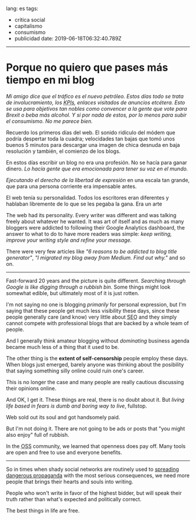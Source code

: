 lang: es
tags:
  - crítica social
  - capitalismo
  - consumismo
  - publicidad
date: 2019-06-18T06:32:40.789Z

---

# Porque no quiero que pases más tiempo en mi blog

_Mi amigo dice que el tráfico es el nuevo petróleo. Estos días todo se trata de involucramiento, los <abbr title="Key performance indicator, indicador clave de rendimiento"> KPIs</abbr>, enlaces visitados de anuncios etcétera. Esto se usa para objetivos tan nobles como convencer a la gente que vote para Brexit o beba más alcohol. Y si por nada de estos, por lo menos para subir el consumismo. No me parece bien._

Recuerdo los primeros días del web. El sonido ridículo del módem que podría despertar toda la cuadra; velocidades tan bajas que tomó unos buenos 5 minutos para descargar una imagen de chica desnuda en baja resolución y también, el comienzo de los blogs.

En estos días escribir un blog no era una profesión. No se hacía para ganar dinero. _Lo hacía gente que era emocionada para tener su voz en el mundo._

_Ejecutando el derecho de la libertad de expresión_ en una escala tan grande, que para una persona corriente era impensable antes.

El web tenía su personalidad. Todos los escritores eran diferentes y hablaban libremente de lo que se les pegaba la gana. Era un arte

The web had its personality. Every writer was different and was talking freely about whatever he wanted. It was art of itself and as much as many bloggers were addicted to following their Google Analytics dashboard, the answer to what to do to have more readers was simple: _keep writing, improve your writing style and refine your message._

There were very few articles like _"6 reasons to be addicted to blog title generator"_, _"I migrated my blog away from Medium. Find out why."_ and so on.

---

Fast-forward 20 years and the picture is quite different. _Searching through Google is like digging through a rubbish bin._ Some things might look somewhat edible, but ultimately most of it is just rotten.

I'm not saying no one is blogging _primarily_ for personal expression, but I'm saying that these people get much less visibility these days, since these people generally care (and know) very little about <abbr title="Search engine optimization">SEO</abbr> and they simply cannot compete with professional blogs that are backed by a whole team of people.

And I generally think amateur blogging without _dominating_ business agenda became much less of a thing that it used to be.

The other thing is the **extent of self-censorship** people employ these days. When blogs just emerged, barely anyone was thinking about the posibility that saying something silly online could ruin one's career.

This is no longer the case and many people are really cautious discussing their opinions online.

And OK, I get it. These things are real, there is no doubt about it. But _living life based in fears is dumb and boring way to live_, fullstop.

Web sold out its soul and got handsomely paid.

But I'm not doing it. There are not going to be ads or posts that "you might also enjoy" full of rubbish.

In the <abbr title="Open-source software">OSS</abbr> community, we learned that openness does pay off. Many tools are open and free to use and everyone benefits.

---

So in times when shady social networks are routinely used to [spreading dangerous propaganda][ted-on-brexit] with the most serious consequences, we need more people that brings their hearts and souls into writing.

People who won't write in favor of the highest bidder, but will speak their truth rather than what's expected and politically correct.

The best things in life are free.


[ted-on-brexit]: https://www.ted.com/talks/carole_cadwalladr_facebook_s_role_in_brexit_and_the_threat_to_democracy